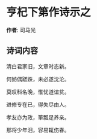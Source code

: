 # 亨杞下第作诗示之

**作者**: 司马光

## 诗词内容

清白君家旧，文章时态新。

何妨偶蹉跌，未必遂沈沦。

莫叹科名晚，惟忧道谊贫。

进修专在已，得失尽由人。

孝友亦为政，箪瓢足养亲。

那将少年泪，容易辄伤春。

